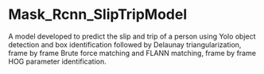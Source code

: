 # Mask_Rcnn_SlipTripModel
A model developed to predict the slip and trip of a person using Yolo object detection and box identification followed by Delaunay triangularization, frame by frame Brute force matching and FLANN matching, frame by frame HOG parameter identification.
